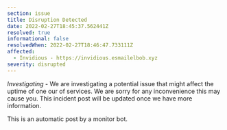 ```yaml
---
section: issue
title: Disruption Detected
date: 2022-02-27T18:45:37.562441Z
resolved: true
informational: false
resolvedWhen: 2022-02-27T18:46:47.733111Z
affected:
  - Invidious - https://invidious.esmailelbob.xyz
severity: disrupted
---
```

*Investigating* - We are investigating a potential issue that might affect the uptime of one our of services. We are sorry for any inconvenience this may cause you. This incident post will be updated once we have more information.

This is an automatic post by a monitor bot.
        